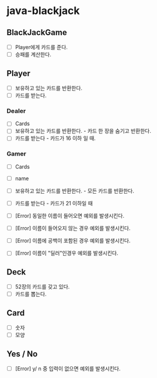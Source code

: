 # java-blackjack

## BlackJackGame
- [ ] Player에게 카드를 준다.
- [ ] 승패를 계산한다.

## Player <Interface>
- [ ] 보유하고 있는 카드를 반환한다.
- [ ] 카드를 받는다. 

### Dealer
- [ ] Cards
- [ ] 보유하고 있는 카드를 반환한다. - 카드 한 장을 숨기고 반환한다.
- [ ] 카드를 받는다 - 카드가 16 이하 일 때.

### Gamer
- [ ] Cards
- [ ] name
- [ ] 보유하고 있는 카드를 반환한다. - 모든 카드를 반환한다.
- [ ] 카드를 받는다 - 카드가 21 이하일 때
- [ ] [Error] 동일한 이름이 들어오면 예외를 발생시킨다.
- [ ] [Error] 이름이 들어오지 않는 경우 예외를 발생시킨다.
- [ ] [Error] 이름에 공백이 포함된 경우 예외를 발생시킨다.
- [ ] [Error] 이름이 "딜러"인경우 예외를 발생시킨다.


## Deck
- [ ] 52장의 카드를 갖고 있다.
- [ ] 카드를 뽑는다.

## Card
- [ ] 숫자
- [ ] 모양

## Yes / No
- [ ] [Error] y/ n 중 입력이 없으면 예외를 발생시킨다.